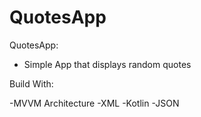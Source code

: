# QuotesApp

QuotesApp:

- Simple App that displays random quotes

Build With:

-MVVM Architecture
-XML
-Kotlin
-JSON
